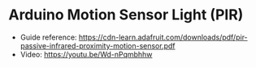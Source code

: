 # Arduino Motion Sensor Light (PIR)
- Guide reference: https://cdn-learn.adafruit.com/downloads/pdf/pir-passive-infrared-proximity-motion-sensor.pdf
- Video: https://youtu.be/Wd-nPqmbhhw
